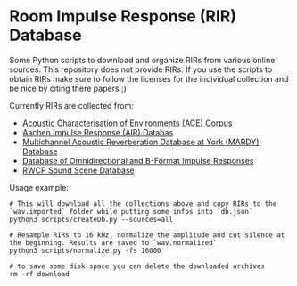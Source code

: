 Room Impulse Response (RIR) Database
====================================
Some Python scripts to download and organize RIRs from various online sources. This repository does not provide RIRs. If you use the scripts to obtain RIRs make sure to follow the licenses for the individual collection and be nice by citing there papers ;)

Currently RIRs are collected from:

- [Acoustic Characterisation of Environments (ACE) Corpus](http://www.ee.ic.ac.uk/naylor/ACEweb/index.html)
- [Aachen Impulse Response (AIR) Databas](http://www.iks.rwth-aachen.de/de/forschung/tools-downloads/aachen-impulse-response-database/)
- [Multichannel Acoustic Reverberation Database at York (MARDY) Database](http://www.commsp.ee.ic.ac.uk/~sap/resources/mardy-multichannel-acoustic-reverberation-database-at-york-database/)
- [Database of Omnidirectional and B-Format Impulse Responses](http://isophonics.net/content/room-impulse-response-data-set)
- [RWCP Sound Scene Database](http://www.openslr.org/13/)

Usage example:
```
# This will download all the collections above and copy RIRs to the `wav.imported` folder while putting some infos into `db.json`
python3 scripts/createDb.py --sources=all

# Resample RIRs to 16 kHz, normalize the amplitude and cut silence at the beginning. Results are saved to `wav.normalized`
python3 scripts/normalize.py -fs 16000

# to save some disk space you can delete the downloaded archives
rm -rf download
```